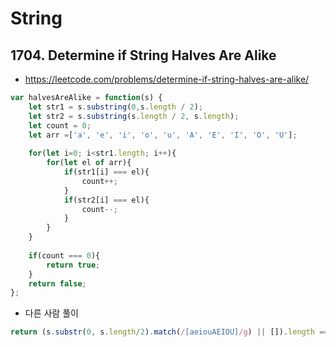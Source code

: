 # String

## 1704. Determine if String Halves Are Alike

* https://leetcode.com/problems/determine-if-string-halves-are-alike/

```js
var halvesAreAlike = function(s) {
    let str1 = s.substring(0,s.length / 2);
    let str2 = s.substring(s.length / 2, s.length);
    let count = 0;
    let arr =['a', 'e', 'i', 'o', 'u', 'A', 'E', 'I', 'O', 'U'];
    
    for(let i=0; i<str1.length; i++){
        for(let el of arr){
            if(str1[i] === el){
                count++;
            }
            if(str2[i] === el){
                count--;
            }
        }
    }
    
    if(count === 0){
        return true;
    }
    return false;
};
```

* 다른 사람 풀이 

```js
return (s.substr(0, s.length/2).match(/[aeiouAEIOU]/g) || []).length === (s.substr(s.length/2).match(/[aeiouAEIOU]/g) || []).length;
```